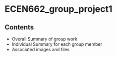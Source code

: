 # ECEN662_group_project1

## Contents
* Overall Summary of group work
* Individual Summary for each group member
* Associated images and files

